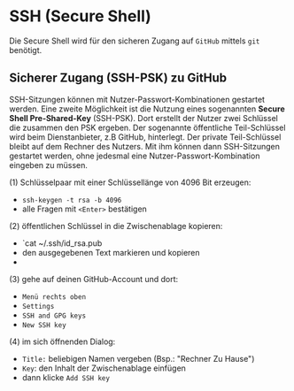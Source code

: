 # SSH (Secure Shell)
Die Secure Shell wird für den sicheren Zugang auf `GitHub` mittels `git` benötigt.

## Sicherer Zugang (SSH-PSK) zu GitHub

SSH-Sitzungen können mit Nutzer-Passwort-Kombinationen gestartet werden. 
Eine zweite Möglichkeit ist die Nutzung eines sogenannten __Secure Shell Pre-Shared-Key__ (SSH-PSK).
Dort erstellt der Nutzer zwei Schlüssel die zusammen den PSK ergeben.
Der sogenannte öffentliche Teil-Schlüssel wird beim Dienstanbieter, z.B GitHub,  hinterlegt.
Der private Teil-Schlüssel bleibt auf dem Rechner des Nutzers.
Mit ihm können dann SSH-Sitzungen gestartet werden, ohne jedesmal eine Nutzer-Passwort-Kombination eingeben zu müssen.

(1) Schlüsselpaar mit einer Schlüssellänge von 4096 Bit erzeugen:

- `ssh-keygen -t rsa -b 4096`
- alle Fragen mit `<Enter>` bestätigen

(2) öffentlichen Schlüssel in die Zwischenablage kopieren:

- `cat ~/.ssh/id_rsa.pub
- den ausgegebenen Text markieren und kopieren
- 
(3) gehe auf deinen GitHub-Account und dort:

- `Menü rechts oben`
- `Settings`
- `SSH and GPG keys`
- `New SSH key`

(4) im sich öffnenden Dialog:

- `Title:` beliebigen Namen vergeben (Bsp.: "Rechner Zu Hause")
- `Key`: den Inhalt der Zwischenablage einfügen
- dann klicke `Add SSH key`
